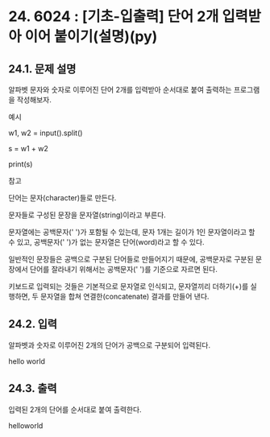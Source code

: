 # 24. 6024 : [기초-입출력] 단어 2개 입력받아 이어 붙이기(설명)(py)
## 24.1. 문제 설명

알파벳 문자와 숫자로 이루어진 단어 2개를 입력받아
순서대로 붙여 출력하는 프로그램을 작성해보자.

예시

w1, w2 = input().split()

s = w1 + w2

print(s)

참고

단어는 문자(character)들로 만든다.

문자들로 구성된 문장을 문자열(string)이라고 부른다.

문자열에는 공백문자(' ')가 포함될 수 있는데, 
문자 1개는 길이가 1인 문자열이라고 할 수 있고, 공백문자(' ')가 없는 문자열은 단어(word)라고 할 수 있다.

일반적인 문장들은 공백으로 구분된 단어들로 만들어지기 때문에,
공백문자로 구분된 문장에서 단어를 잘라내기 위해서는 공백문자(' ')를 기준으로 자르면 된다.

키보드로 입력되는 것들은 기본적으로 문자열로 인식되고, 문자열끼리 더하기(+)를 실행하면,
두 문자열을 합쳐 연결한(concatenate) 결과를 만들어 낸다.


## 24.2. 입력
알파벳과 숫자로 이루어진 2개의 단어가 공백으로 구분되어 입력된다.

hello world

## 24.3. 출력
입력된 2개의 단어를 순서대로 붙여 출력한다.

helloworld